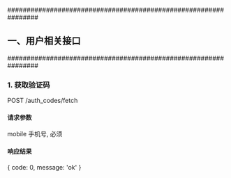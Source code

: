 ################################################################
##                   一、用户相关接口
################################################################

### 1. 获取验证码

POST /auth_codes/fetch

#### 请求参数

mobile 手机号, 必须

#### 响应结果
{ code: 0, message: 'ok' }